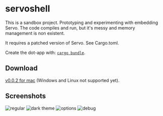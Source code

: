 # servoshell

This is a sandbox project. Prototyping and experimenting with embedding Servo.
The code compiles and run, but it's messy and memory management is non existent.

It requires a patched version of Servo. See Cargo.toml.

Create the dot-app with: [`cargo bundle`](https://github.com/burtonageo/cargo-bundle]).

## Download

[v0.0.2 for mac](https://github.com/paulrouget/servoshell/releases) (Windows and Linux not supported yet).

## Screenshots

![regular](https://github.com/paulrouget/servoshell/blob/master/screenshots/regular.png?raw=true "regular")
![dark theme](https://github.com/paulrouget/servoshell/blob/master/screenshots/dark-theme.png?raw=true "dark theme")
![options](https://github.com/paulrouget/servoshell/blob/master/screenshots/options.png?raw=true "options")
![debug](https://github.com/paulrouget/servoshell/blob/master/screenshots/debug.png?raw=true "debug")
